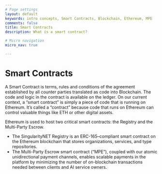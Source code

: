 ```yaml
---
# Page settings
layout: default
keywords: intro concepts, Smart Contracts, Blockchain, Ethereum, MPE
comments: false
title: Smart Contracts
description: What is a smart contract?

# Micro navigation
micro_nav: true

---
```

# Smart Contracts

A Smart Contract is terms, rules and conditions of the agreement established by all counter parties translated as code into Blockchain. The code and logic in the contract is available on the ledger​.
On our current context, a “smart contract” is simply a piece of code that is running on Ethereum. It’s called a “contract” because code that runs on Ethereum can control valuable things like ETH or other digital assets.

Ethereum is used to host two critical smart contracts: the Registry and the Multi-Party Escrow.

* The SingularityNET Registry is an ERC-165–compliant smart contract on the Ethereum blockchain that stores organizations, services, and type repositories.
* The Multi-Party Escrow smart contract (“MPE”), coupled with our atomic unidirectional payment channels, enables scalable payments in the platform by minimizing the number of on-blockchain transactions needed between clients and AI service owners.



 


